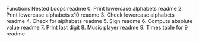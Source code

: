 Functions Nested Loops readme
0. Print lowercase alphabets readme
2. Print lowercase alphabets x10 readme
3. Check lowercase alphabets readme
4. Check for alphabets readme
5. Sign readme
6. Compute absolute value readme
7. Print last digit
8. Music player readme
9. Times table for 9 readme
